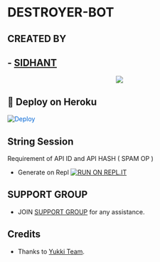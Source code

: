 # DESTROYER-BOT 

##  CREATED BY
##   - [SIDHANT](https://t.me/siddhant_devil)

<p align="center">
  <img src="https://telegra.ph/file/06ab8f009e82432a1a85a.jpg">
</p>

## 🚀 Deploy on Heroku 
<a href="https://dashboard.heroku.com/new?button-url=https%3A%2F%2Fgithub.com%2Funknownforall1%2FDESTROYER-SPAM-BOT&template=https%3A%2F%2Fgithub.com%2Funknownforall1%2FDESTROYER-SPAM-BOT" rel="nofollow" style="background-color: initial; box-sizing: border-box; color: #0366d6; text-decoration-line: none;"><img alt="Deploy" data-canonical-src="https://www.herokucdn.com/deploy/button.svg" src="https://camo.githubusercontent.com/83b0e95b38892b49184e07ad572c94c8038323fb/68747470733a2f2f7777772e6865726f6b7563646e2e636f6d2f6465706c6f792f627574746f6e2e737667" style="border-style: none; box-sizing: initial; max-width: 100%;" /></a></div>

## String Session

 Requirement of API ID and API HASH ( SPAM OP )
   - Generate on Repl [![RUN ON REPL.IT](https://repl.it/badge/github/YukkiBot/YukkiSpamBot)](https://replit.com/@unknownforall1/SPAM-BOT-REPL-BY-SIDDHANT-DEVIL#main.py)



  
##
## SUPPORT GROUP
   - JOIN [ SUPPORT GROUP](https://t.me/) for any assistance.

## Credits
   - Thanks to [ Yukki Team](https://t.me/officialyukki).
